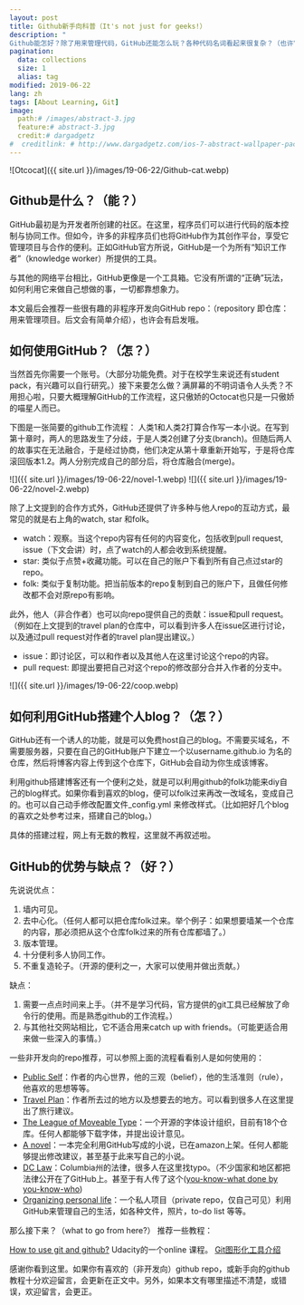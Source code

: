 ```yaml
---
layout: post
title: Github新手向科普（It's not just for geeks!）
description: "
Github能怎好？除了用来管理代码，GitHub还能怎么玩？各种代码名词看起来很复杂？（也许它只是只傲娇的猫星人啦～"
pagination:
  data: collections
  size: 1
  alias: tag
modified: 2019-06-22
lang: zh
tags: [About Learning, Git]
image:
  path:# /images/abstract-3.jpg
  feature:# abstract-3.jpg
  credit:# dargadgetz
#  creditlink: # http://www.dargadgetz.com/ios-7-abstract-wallpaper-pack-for-iphone-5-and-ipod-touch-retina/
---
```


![Otcocat]({{ site.url }}/images/19-06-22/Github-cat.webp)

## Github是什么？（能？）

GitHub最初是为开发者所创建的社区。在这里，程序员们可以进行代码的版本控制与协同工作。但如今，许多的非程序员们也将GitHub作为其创作平台，享受它管理项目与合作的便利。正如GitHub官方所说，GitHub是一个为所有“知识工作者”（knowledge worker）所提供的工具。

与其他的网络平台相比，GitHub更像是一个工具箱。它没有所谓的“正确”玩法，如何利用它来做自己想做的事，一切都靠想象力。

本文最后会推荐一些很有趣的非程序开发向GitHub repo：（repository 即仓库：用来管理项目。后文会有简单介绍），也许会有启发哦。

## 如何使用GitHub？（怎？）

当然首先你需要一个账号。（大部分功能免费。对于在校学生来说还有student pack，有兴趣可以自行研究。）接下来要怎么做？满屏幕的不明词语令人头秃？不用担心啦，只要大概理解GitHub的工作流程，这只傲娇的Octocat也只是一只傲娇的喵星人而已。

下图是一张简要的github工作流程：
人类1和人类2打算合作写一本小说。在写到第十章时，两人的思路发生了分歧，于是人类2创建了分支(branch)。但随后两人的故事实在无法融合，于是经过协商，他们决定从第十章重新开始写，于是将仓库滚回版本1.2。两人分别完成自己的部分后，将仓库融合(merge)。

![]({{ site.url }}/images/19-06-22/novel-1.webp)
![]({{ site.url }}/images/19-06-22/novel-2.webp)

除了上文提到的合作方式外，GitHub还提供了许多种与他人repo的互动方式，最常见的就是右上角的watch, star 和folk。

* watch：观察。当这个repo内容有任何的内容变化，包括收到pull request, issue（下文会讲）时，点了watch的人都会收到系统提醒。
* star: 类似于点赞+收藏功能。可以在自己的账户下看到所有自己点过star的repo。
* folk: 类似于复制功能。把当前版本的repo复制到自己的账户下，且做任何修改都不会对原repo有影响。

此外，他人（非合作者）也可以向repo提供自己的贡献：issue和pull request。（例如在上文提到的travel plan的仓库中，可以看到许多人在issue区进行讨论，以及通过pull request对作者的travel plan提出建议。）
* issue：即讨论区，可以和作者以及其他人在这里讨论这个repo的内容。
* pull request: 即提出要把自己对这个repo的修改部分合并入作者的分支中。

![]({{ site.url }}/images/19-06-22/coop.webp)


## 如何利用GitHub搭建个人blog？（怎？）
GitHub还有一个诱人的功能，就是可以免费host自己的blog。不需要买域名，不需要服务器，只要在自己的GitHub账户下建立一个以username.github.io 为名的仓库，然后将博客内容上传到这个仓库下，GitHub会自动为你生成该博客。

利用github搭建博客还有一个便利之处，就是可以利用github的folk功能来diy自己的blog样式。如果你看到喜欢的blog，便可以folk过来再改一改域名，变成自己的。也可以自己动手修改配置文件_config.yml 来修改样式。（比如把好几个blog的喜欢之处参考过来，搭建自己的blog。）

具体的搭建过程，网上有无数的教程，这里就不再叙述啦。

## GitHub的优势与缺点？（好？）
先说说优点：
1. 墙内可见。
2. 去中心化。（任何人都可以把仓库folk过来。举个例子：如果想要墙某一个仓库的内容，那必须把从这个仓库folk过来的所有仓库都墙了。）
3. 版本管理。
4. 十分便利多人协同工作。
5. 不重复造轮子。（开源的便利之一，大家可以使用并做出贡献。）

缺点：
1. 需要一点点时间来上手。（并不是学习代码，官方提供的git工具已经解放了命令行的使用。而是熟悉github的工作流程。）
2. 与其他社交网站相比，它不适合用来catch up with friends。（可能更适合用来做一些深入的事情。）

一些非开发向的repo推荐，可以参照上面的流程看看别人是如何使用的：

* [Public Self](https://github.com/busterbenson/public)：作者的内心世界，他的三观（belief），他的生活准则（rule），他喜欢的思想等等。
* [Travel Plan](https://github.com/dylanegan/travel)：作者所去过的地方以及想要去的地方。可以看到很多人在这里提出了旅行建议。
* [The League of Moveable Type](https://github.com/theleagueof)：一个开源的字体设计组织，目前有18个仓库。任何人都能够下载字体，并提出设计意见。
* [A novel](https://github.com/JJ/hoborg)：一本完全利用GitHub写成的小说，已在amazon上架。任何人都能够提出修改建议，甚至基于此来写自己的小说。
* [DC Law](https://github.com/DCCouncil/dc-law-xml)：Columbia州的法律，很多人在这里找typo。（不少国家和地区都把法律公开在了GitHub上。甚至于有人传了这个([you-know-what done by you-know-who](https://github.com/mlouielu/cn_constitution_2018))
* [Organizing personal life](https://dev.to/jpcs369/organizing-your-life-using-github-6an)：一个私人项目（private repo，仅自己可见）利用GitHub来管理自己的生活，如各种文件，照片，to-do list 等等。


那么接下来？（what to go from here?）
推荐一些教程：

[How to use git and github?](https://www.classcentral.com/course/udacity-how-to-use-git-and-github-2661)  Udacity的一个online 课程。
[Git图形化工具介绍](https://www.cnblogs.com/jsonphp/articles/7760810.html)


感谢你看到这里。如果你有喜欢的（非开发向）github repo，或新手向的github教程十分欢迎留言，会更新在正文中。另外，如果本文有哪里描述不清楚，或错误，欢迎留言，会更正。
